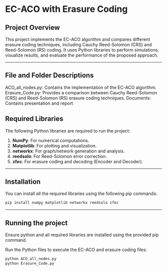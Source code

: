 # **EC-ACO with Erasure Coding**

## **Project Overview**
This project implements the EC-ACO algorithm and compares different erasure coding techniques, including Cauchy Reed-Solomon (CRS) and Reed-Solomon (RS) coding. It uses Python libraries to perform simulations, visualize results, and evaluate the performance of the proposed approach.

---

## **File and Folder Descriptions**
ACO_all_nodes.py: Contains the implementation of the EC-ACO algorithm.
Erasure_Code.py: Provides a comparison between Cauchy Reed-Solomon (CRS) and Reed-Solomon (RS) erasure coding techniques.
Documents: Contains presentation and report

## **Required Libraries**
The following Python libraries are required to run the project:

1. **NumPy**: For numerical computations.
2. **Matplotlib**: For plotting and visualization.
3. **networkx**: For graph/network generation and analysis.
4. **reedsolo**: For Reed-Solomon error correction.
5. **zfec**: For erasure coding and decoding (Encoder and Decoder).

---

## **Installation**
You can install all the required libraries using the following pip commands:

```bash
pip install numpy matplotlib networkx reedsolo zfec
```
---

## **Running the project**
Ensure python and all required libraries are installed using the provided pip command.

Run the Python files to execute the EC-ACO and erasure coding files:

```bash
python ACO_all_nodes.py
python Erasure_Code.py
```